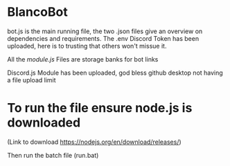 # BlancoBot

bot.js is the main running file, the two .json files give an overview on dependencies and requirements. 
The .env Discord Token has been uploaded, here is to trusting that others won't missue it.

All the _module.js_ Files are storage banks for bot links

Discord.js Module has been uploaded, god bless github desktop not having a file upload limit

# To run the file ensure node.js is downloaded 
(Link to download https://nodejs.org/en/download/releases/)

Then run the batch file (run.bat)

